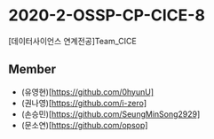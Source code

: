 # 2020-2-OSSP-CP-CICE-8
[데이터사이언스 연계전공]Team_CICE


## Member
* (유영현)[https://github.com/0hyunU]
* (권나영)[https://github.com/i-zero]
* (손승민)[https://github.com/SeungMinSong2929]
* (문소연)[https://github.com/opsop]

